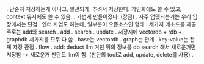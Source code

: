 . 단순히 저장하는게 아니고, 일관되게, 추려서 저장한다. 개인화에도 쓸 수 있고, context 유지에도 쓸 수 있음.
. 가볍게 만들어졌다. (장점)
  . 자주 업뎃되는거는 우리 입장에서는 단점
. 엔터 사업도 하는데, 일부분이 오픈소스인 형태
. 세가지 메소드를 제공: 주로는 add와 search
  . add
  . search
  . update
. 저장시에 vectordb + rdb + graphdb 세가지를 모두 다 씀
  . base는 vectordb
  . graph는 관계
  . key-value는 전체 저장 관점
. flow
  . add: deduct llm 거친 뒤의 정보를 db search 해서 새로운거면 저장함 -> 새로운거 판단도 llm이 함. (판단의 tool로 add, update, delete를 사용)
. 
